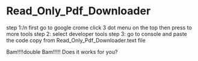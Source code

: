 # Read_Only_Pdf_Downloader
step 1:/n
first go to google crome click 3 dot menu on the top then press to more tools
step 2:
select developer tools
step 3:
go to console and paste the code copy from Read_Only_Pdf_Downloader.text file

Bam!!!!double Bam!!!!!
Does it works for you?
